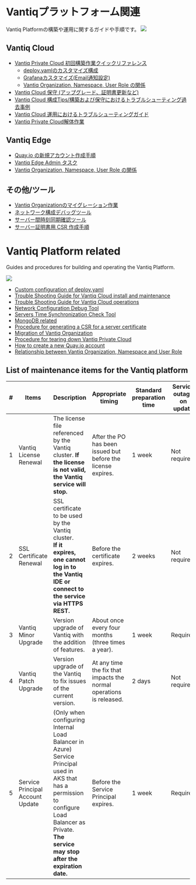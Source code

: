 # Vantiqプラットフォーム関連
Vantiq Platformの構築や運用に関するガイドや手順です。
![](imgs/section-top/vantiq-intall-flow.png)

## Vantiq Cloud
- [Vantiq Private Cloud 初回構築作業クイックリファレンス ](./docs/jp/vantiq-install.md)
  - [deploy.yamlのカスタマイズ構成](./docs/jp/deploy_yaml_config.md)
  - [Grafanaカスタマイズ(Email通知設定)](./docs/jp/grafana.md)
  - [Vantiq Organization, Namespace, User Role の関係](./docs/jp/org_user_management.md)
- [Vantiq Cloud 保守 (アップグレード、証明書更新など) ](./docs/jp/vantiq-maintenance.md)
- [Vantiq Cloud 構成Tips/構築および保守におけるトラブルシューティング過去事例](./docs/jp/vantiq-install-maintenance-troubleshooting.md)
- [Vantiq Cloud 運用におけるトラブルシューティングガイド](./docs/jp/vantiq_k8s_troubleshooting.md)
- [Vantiq Private Cloud解体作業](./docs/jp/vantiq-teardown.md)


## Vantiq Edge
- [Quay.io の新規アカウント作成手順](./docs/jp/create_quay.io_account.md)
- [Vantiq Edge Admin タスク](./docs/jp/vantiq-edge-admin.md)  
- [Vantiq Organization, Namespace, User Role の関係](./docs/jp/org_user_management.md)

## その他/ツール
- [Vantiq Organizationのマイグレーション作業](./docs/jp/vantiq-org-migration.md)
- [ネットワーク構成デバッグツール](./docs/jp/alpine-f.md)
- [サーバー間時刻同期確認ツール](./docs/jp/timestamp_ds.md)
- [サーバー証明書用 CSR 作成手順](./docs/jp/prepare_csr4rsasslcert.md)




# Vantiq Platform related
Guides and procedures for building and operating the Vantiq Platform.

![](imgs/section-top/vantiq-intall-flow.png)

- [Custom configuration of deploy.yaml](./docs/eng/deploy_yaml_config.md)
- [Trouble Shooting Guide for Vantiq Cloud install and maintenance](./docs/eng/vantiq-install-maintenance-troubleshooting.md)
- [Trouble Shooting Guide for Vantiq Cloud operations](./docs/eng/vantiq_k8s_troubleshooting.md)
- [Network Configuration Debug Tool](.//docs/eng/alpine-f.md)
- [Servers Time Synchronization Check Tool](./docs/eng/timestamp_ds.md)
- [MongoDB related](./docs/eng/mongodb.md)
- [Procedure for generating a CSR for a server certificate](./docs/eng/prepare_csr4rsasslcert.md)
- [Migration of Vantiq Organization](./docs/eng/vantiq-org-migration.md)
- [Procedure for tearing down Vantiq Private Cloud](./docs/eng/vantiq-teardown.md)
- [How to create a new Quay.io account](./docs/eng/create_quay.io_account.md)
- [Relationship between Vantiq Organization, Namespace and User Role](./docs/eng/org_user_management.md)

## List of maintenance items for the Vantiq platform

|# | Items  | Description | Appropriate timing | Standard preparation time | Service outage on update | Operator|
|---|----|-------|------|----------------|----------------------|----------|
|1  | Vantiq License Renewal  | The license file referenced by the Vantiq cluster. **If the license is not valid, the Vantiq service will stop.**| After the PO has been issued but before the license expires.   | 1 week         | Not required| Vantiq Support|
|2  | SSL Certificate Renewal  | SSL certificate to be used by the Vantiq cluster.<br />**If it expires, one cannot log in to the Vantiq IDE or connect to the service via HTTPS REST.** | Before the certificate expires.  | 2 weeks        | Not required | Vantiq Support|
|3  | Vantiq Minor Upgrade   | Version upgrade of Vantiq with the addition of features. | About once every four months (three times a year).   | 1 week         | Required   | Vantiq Support|
|4  | Vantiq Patch Upgrade | Version upgrade of the Vantiq to fix issues of the current version.  | At any time the fix that impacts the normal operations is released. | 2 days | Not required  | Vantiq Support|
|5  | Service Principal Account Update | (Only when configuring Internal Load Balancer in Azure)<br />Service Principal used in AKS that has a permission to configure Load Balancer as Private.<br />**The service may stop after the expiration date.** | Before the Service Principal expires. | 1 week         | Required  | Vantiq Support|
